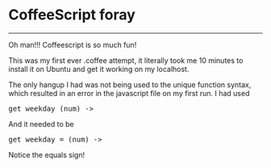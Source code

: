 # CoffeeScript foray
-----
Oh man!!! Coffeescript is so much fun! 

This was my first ever .coffee attempt, it literally took me 10 minutes to install it on Ubuntu and get it working on my localhost. 

The only hangup I had was not being used to the unique function syntax, which resulted in an error in the javascript file on my first run. I had used

<pre>get_weekday (num) -></pre>

And it needed to be

<pre>get_weekday = (num) -></pre>

Notice the equals sign!
